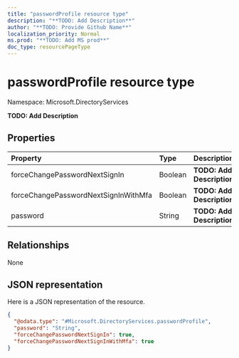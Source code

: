 ```yaml
---
title: "passwordProfile resource type"
description: "**TODO: Add Description**"
author: "**TODO: Provide Github Name**"
localization_priority: Normal
ms.prod: "**TODO: Add MS prod**"
doc_type: resourcePageType
---
```


# passwordProfile resource type


Namespace: Microsoft.DirectoryServices

**TODO: Add Description**

## Properties
|Property|Type|Description|
|:---|:---|:---|
|forceChangePasswordNextSignIn|Boolean|**TODO: Add Description**|
|forceChangePasswordNextSignInWithMfa|Boolean|**TODO: Add Description**|
|password|String|**TODO: Add Description**|

## Relationships
None

## JSON representation
Here is a JSON representation of the resource.
<!-- {
  "blockType": "resource",
  "@odata.type": "Microsoft.DirectoryServices.passwordProfile"
}
-->
``` json
{
  "@odata.type": "#Microsoft.DirectoryServices.passwordProfile",
  "password": "String",
  "forceChangePasswordNextSignIn": true,
  "forceChangePasswordNextSignInWithMfa": true
}
```

